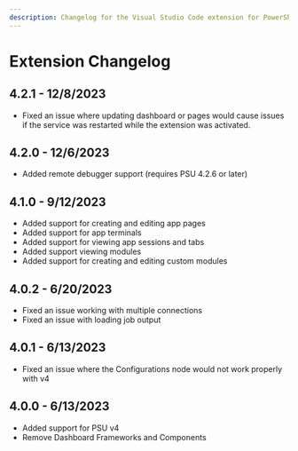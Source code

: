 ```yaml
---
description: Changelog for the Visual Studio Code extension for PowerShell Universal.
---
```


# Extension Changelog

## 4.2.1 - 12/8/2023

* Fixed an issue where updating dashboard or pages would cause issues if the service was restarted while the extension was activated.&#x20;

## 4.2.0 - 12/6/2023

* Added remote debugger support (requires PSU 4.2.6 or later)

## 4.1.0 - 9/12/2023

* Added support for creating and editing app pages
* Added support for app terminals&#x20;
* Added support for viewing app sessions and tabs
* Added support viewing modules&#x20;
* Added support for creating and editing custom modules&#x20;

## 4.0.2 - 6/20/2023

* Fixed an issue working with multiple connections
* Fixed an issue with loading job output&#x20;

## 4.0.1 - 6/13/2023

* Fixed an issue where the Configurations node would not work properly with v4

## 4.0.0 - 6/13/2023

* Added support for PSU v4
* Remove Dashboard Frameworks and Components&#x20;
